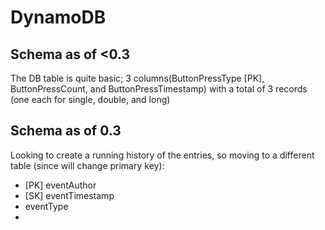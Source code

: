 # DynamoDB

## Schema as of <0.3
The DB table is quite basic; 3 columns(ButtonPressType [PK], ButtonPressCount, and ButtonPressTimestamp) with a total of 3 records (one each for single, double, and long)

## Schema as of 0.3
Looking to create a running history of the entries, so moving to a different table (since will change primary key):
* [PK] eventAuthor
* [SK] eventTimestamp
* eventType
*